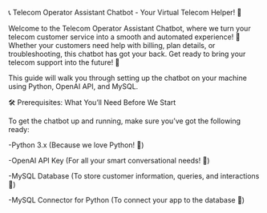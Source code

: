 📞 Telecom Operator Assistant Chatbot - Your Virtual Telecom Helper! 🤖

Welcome to the Telecom Operator Assistant Chatbot, where we turn your telecom customer service into a smooth and automated experience! 🚀 Whether your customers need help with billing, plan details, or troubleshooting, this chatbot has got your back. Get ready to bring your telecom support into the future! 🎉

This guide will walk you through setting up the chatbot on your machine using Python, OpenAI API, and MySQL.

🛠️ Prerequisites: What You’ll Need Before We Start

To get the chatbot up and running, make sure you’ve got the following ready:

-Python 3.x (Because we love Python! 🐍)

-OpenAI API Key (For all your smart conversational needs! 💬)

-MySQL Database (To store customer information, queries, and interactions 💾)

-MySQL Connector for Python (To connect your app to the database 🔗)
